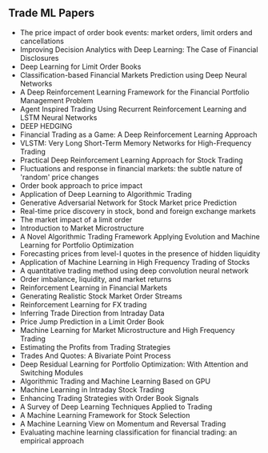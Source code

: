 <h2>Trade ML Papers</h2>


<ul>

                             

 <li><a target="_blank" href="https://github.com/manjunath5496/Trade-ML-Papers/blob/master/ml(1).pdf" style="text-decoration:none;">The price impact of order book events: market orders, limit orders and cancellations</a></li>

 <li><a target="_blank" href="https://github.com/manjunath5496/Trade-ML-Papers/blob/master/ml(2).pdf" style="text-decoration:none;">Improving Decision Analytics with Deep Learning: The Case of Financial Disclosures</a></li>

<li><a target="_blank" href="https://github.com/manjunath5496/Trade-ML-Papers/blob/master/ml(3).pdf" style="text-decoration:none;">Deep Learning for Limit Order Books</a></li>
 <li><a target="_blank" href="https://github.com/manjunath5496/Trade-ML-Papers/blob/master/ml(4).pdf" style="text-decoration:none;">Classification-based Financial Markets Prediction using Deep Neural Networks</a></li>                              
<li><a target="_blank" href="https://github.com/manjunath5496/Trade-ML-Papers/blob/master/ml(5).pdf" style="text-decoration:none;">A Deep Reinforcement Learning Framework for the Financial Portfolio Management Problem</a></li>
<li><a target="_blank" href="https://github.com/manjunath5496/Trade-ML-Papers/blob/master/ml(6).pdf" style="text-decoration:none;">Agent Inspired Trading Using Recurrent
Reinforcement Learning and LSTM Neural Networks</a></li>
 <li><a target="_blank" href="https://github.com/manjunath5496/Trade-ML-Papers/blob/master/ml(7).pdf" style="text-decoration:none;">DEEP HEDGING</a></li>

 <li><a target="_blank" href="https://github.com/manjunath5496/Trade-ML-Papers/blob/master/ml(8).pdf" style="text-decoration:none;"> Financial Trading as a Game:
A Deep Reinforcement Learning Approach </a></li>
   <li><a target="_blank" href="https://github.com/manjunath5496/Trade-ML-Papers/blob/master/ml(9).pdf" style="text-decoration:none;">VLSTM: Very Long Short-Term Memory Networks for High-Frequency Trading</a></li>
  
   
 <li><a target="_blank" href="https://github.com/manjunath5496/Trade-ML-Papers/blob/master/ml(10).pdf" style="text-decoration:none;">Practical Deep Reinforcement Learning Approach for Stock Trading </a></li>                              
<li><a target="_blank" href="https://github.com/manjunath5496/Trade-ML-Papers/blob/master/ml(11).pdf" style="text-decoration:none;">Fluctuations and response in financial
markets: the subtle nature of 'random' price changes</a></li>
<li><a target="_blank" href="https://github.com/manjunath5496/Trade-ML-Papers/blob/master/ml(12).pdf" style="text-decoration:none;">Order book approach to price impact</a></li>
<li><a target="_blank" href="https://github.com/manjunath5496/Trade-ML-Papers/blob/master/ml(13).pdf" style="text-decoration:none;">Application of Deep Learning to Algorithmic Trading</a></li>

<li><a target="_blank" href="https://github.com/manjunath5496/Trade-ML-Papers/blob/master/ml(14).pdf" style="text-decoration:none;">Generative Adversarial Network for Stock Market price Prediction</a></li>
                              
<li><a target="_blank" href="https://github.com/manjunath5496/Trade-ML-Papers/blob/master/ml(15).pdf" style="text-decoration:none;">Real-time price discovery in stock, bond and foreign exchange markets</a></li>

<li><a target="_blank" href="https://github.com/manjunath5496/Trade-ML-Papers/blob/master/ml(16).pdf" style="text-decoration:none;">The market impact of a limit order</a></li>

  <li><a target="_blank" href="https://github.com/manjunath5496/Trade-ML-Papers/blob/master/ml(17).pdf" style="text-decoration:none;">Introduction to Market Microstructure</a></li>   
  
<li><a target="_blank" href="https://github.com/manjunath5496/Trade-ML-Papers/blob/master/ml(18).pdf" style="text-decoration:none;">A Novel Algorithmic Trading Framework
Applying Evolution and Machine Learning for Portfolio Optimization</a></li> 

  
<li><a target="_blank" href="https://github.com/manjunath5496/Trade-ML-Papers/blob/master/ml(19).pdf" style="text-decoration:none;">Forecasting prices from level-I quotes
in the presence of hidden liquidity</a></li> 

<li><a target="_blank" href="https://github.com/manjunath5496/Trade-ML-Papers/blob/master/ml(20).pdf" style="text-decoration:none;">Application of Machine Learning in High Frequency Trading of Stocks</a></li>

<li><a target="_blank" href="https://github.com/manjunath5496/Trade-ML-Papers/blob/master/ml(21).pdf" style="text-decoration:none;">A quantitative trading method using deep convolution neural network</a></li>
<li><a target="_blank" href="https://github.com/manjunath5496/Trade-ML-Papers/blob/master/ml(22).pdf" style="text-decoration:none;">Order imbalance, liquidity, and market returns</a></li> 
 <li><a target="_blank" href="https://github.com/manjunath5496/Trade-ML-Papers/blob/master/ml(23).pdf" style="text-decoration:none;">Reinforcement Learning in Financial Markets</a></li> 
 

   <li><a target="_blank" href="https://github.com/manjunath5496/Trade-ML-Papers/blob/master/ml(24).pdf" style="text-decoration:none;">Generating Realistic Stock Market Order Streams</a></li>
 
   <li><a target="_blank" href="https://github.com/manjunath5496/Trade-ML-Papers/blob/master/ml(25).pdf" style="text-decoration:none;">Reinforcement Learning for FX trading</a></li>                              
 <li><a target="_blank" href="https://github.com/manjunath5496/Trade-ML-Papers/blob/master/ml(26).pdf" style="text-decoration:none;">Inferring Trade Direction from Intraday Data </a></li>
 <li><a target="_blank" href="https://github.com/manjunath5496/Trade-ML-Papers/blob/master/ml(27).pdf" style="text-decoration:none;">Price Jump Prediction in a Limit Order Book</a></li>
   
 
   <li><a target="_blank" href="https://github.com/manjunath5496/Trade-ML-Papers/blob/master/ml(28).pdf" style="text-decoration:none;">Machine Learning for Market Microstructure
and High Frequency Trading</a></li>
 
   <li><a target="_blank" href="https://github.com/manjunath5496/Trade-ML-Papers/blob/master/ml(29).pdf" style="text-decoration:none;">Estimating the Profits from Trading Strategies  </a></li>                              

  <li><a target="_blank" href="https://github.com/manjunath5496/Trade-ML-Papers/blob/master/ml(30).pdf" style="text-decoration:none;">Trades And Quotes: A Bivariate Point Process</a></li>
 
   <li><a target="_blank" href="https://github.com/manjunath5496/Trade-ML-Papers/blob/master/ml(31).pdf" style="text-decoration:none;">Deep Residual Learning for Portfolio Optimization: With Attention and Switching Modules</a></li> 
    <li><a target="_blank" href="https://github.com/manjunath5496/Trade-ML-Papers/blob/master/ml(32).pdf" style="text-decoration:none;">Algorithmic Trading and Machine
Learning Based on GPU</a></li> 

   <li><a target="_blank" href="https://github.com/manjunath5496/Trade-ML-Papers/blob/master/ml(33).pdf" style="text-decoration:none;">Machine Learning in Intraday Stock Trading</a></li>                              

  <li><a target="_blank" href="https://github.com/manjunath5496/Trade-ML-Papers/blob/master/ml(34).pdf" style="text-decoration:none;">Enhancing Trading Strategies with Order Book Signals</a></li> 
 
  <li><a target="_blank" href="https://github.com/manjunath5496/Trade-ML-Papers/blob/master/ml(35).pdf" style="text-decoration:none;">A Survey of Deep Learning
Techniques Applied to Trading</a></li> 

  <li><a target="_blank" href="https://github.com/manjunath5496/Trade-ML-Papers/blob/master/ml(36).pdf" style="text-decoration:none;">A Machine Learning Framework for Stock Selection</a></li> 
  
   <li><a target="_blank" href="https://github.com/manjunath5496/Trade-ML-Papers/blob/master/ml(37).pdf" style="text-decoration:none;">A Machine Learning View on Momentum and
Reversal Trading</a></li> 

  <li><a target="_blank" href="https://github.com/manjunath5496/Trade-ML-Papers/blob/master/ml(38).pdf" style="text-decoration:none;">Evaluating machine learning classification for financial trading: an empirical approach</a></li> 
   
  
  
  

</ul>
